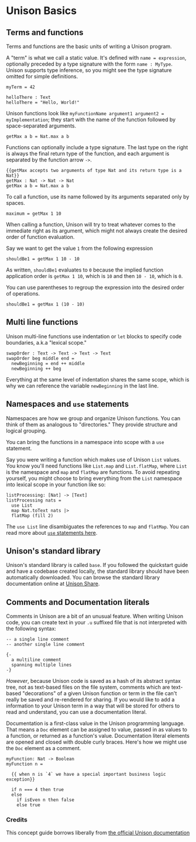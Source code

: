 # Unison Basics

## Terms and functions

Terms and functions are the basic units of writing a Unison program.

A "term" is what we call a static value. It's defined with `name = expression`, optionally preceded by a type signature with the form `name : MyType`. Unison supports type inference, so you might see the type signature omitted for simple definitions.

```
myTerm = 42

helloThere : Text
helloThere = "Hello, World!"
```

Unison functions look like `myFunctionName argument1 argument2 = myImplementation`; they start with the name of the function followed by space-separated arguments.

```
getMax a b = Nat.max a b
```

Functions can optionally include a type signature. The last type on the right is always the final return type of the function, and each argument is separated by the function arrow `->`.

```
{{getMax accepts two arguments of type Nat and its return type is a Nat}}
getMax : Nat -> Nat -> Nat
getMax a b = Nat.max a b
```

To call a function, use its name followed by its arguments separated only by spaces.

```
maximum = getMax 1 10
```

When calling a function, Unison will try to treat whatever comes to the immediate right as its argument, which might not always create the desired order of function evaluation.

Say we want to get the value `1` from the following expression

```
shouldBe1 = getMax 1 10 - 10
```

As written, `shouldBe1` evaluates to `0` because the implied function application order is `getMax 1 10`, which is `10` and then `10 - 10`, which is `0`.

You can use parentheses to regroup the expression into the desired order of operations.

```
shouldBe1 = getMax 1 (10 - 10)
```

## Multi line functions

Unison multi-line functions use indentation or `let` blocks to specify code boundaries, a.k.a "lexical scope."

```
swapOrder : Text -> Text -> Text -> Text
swapOrder beg middle end =
  newBeginning = end ++ middle
  newBeginning ++ beg
```

Everything at the same level of indentation shares the same scope, which is why we can reference the variable `newBeginning` in the last line.

## Namespaces and `use` statements

Namespaces are how we group and organize Unison functions. You can think of them as analogous to "directories." They provide structure and logical grouping.

You can bring the functions in a namespace into scope with a `use` statement.

Say you were writing a function which makes use of Unison `List` values. You know you'll need functions like `List.map` and `List.flatMap`, where `List` is the namespace and `map` and `flatMap` are functions. To avoid repeating yourself, you might choose to bring everything from the `List` namespace into lexical scope in your function like so:

```
listProcessing: [Nat] -> [Text]
listProcessing nats =
  use List
  map Nat.toText nats |>
  flatMap (fill 2)
```

The `use List` line disambiguates the references to `map` and `flatMap`. You can read more about [`use` statements here][use-statements].

## Unison's standard library

Unison's standard library is called `base`. If you followed the quickstart guide and have a codebase created locally, the standard library should have been automatically downloaded. You can browse the standard library documentation online at [Unison Share][unison-share-base].

## Comments and Documentation literals

Comments in Unison are a bit of an unusual feature. When writing Unison code, you can create text in your `.u` suffixed file that is not interpreted with the following syntax:

```
-- a single line comment
-- another single line comment

{-
  a multiline comment
  spanning multiple lines
-}
```

_However_, because Unison code is saved as a hash of its abstract syntax tree, not as text-based files on the file system, comments which are text-based "decorations" of a given Unison function or term in the file can't really be saved and re-rendered for sharing. If you would like to add a information to your Unison term in a way that will be stored for others to read and understand, you can use a documentation literal.

Documentation is a first-class value in the Unison programming language. That means a `Doc` element can be assigned to value, passed in as values to a function, or returned as a function's value. Documentation literal elements are opened and closed with double curly braces. Here's how we might use the `Doc` element as a comment.

```
myFunction: Nat -> Boolean
myFunction n =

  {{ when n is `4` we have a special important business logic exception}}

  if n === 4 then true
  else
    if isEven n then false
    else true
```

### Credits

This concept guide borrows liberally from [the official Unison documentation][unison-language-docs]

[use-statements]: https://www.unison-lang.org/learn/language-reference/use-clauses/
[unison-language-docs]: https://www.unison-lang.org/learn/
[unison-share-base]: https://share.unison-lang.org/latest/namespaces/unison/base
